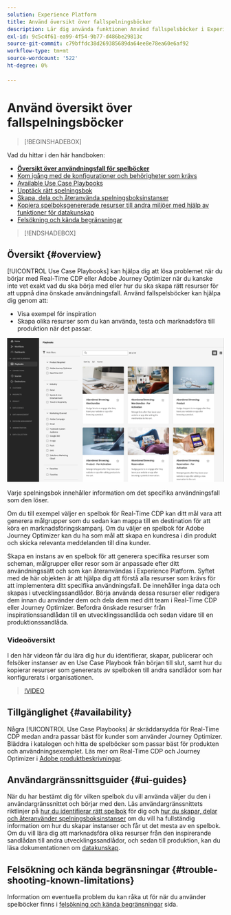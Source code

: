 ```yaml
---
solution: Experience Platform
title: Använd översikt över fallspelningsböcker
description: Lär dig använda funktionen Använd fallspelsböcker i Experience Platform för att komma igång med olika användningsområden för marknadsföring
exl-id: 9c5c4f61-ea99-4f54-9b77-d486be29813c
source-git-commit: c79bffdc38d269385689da64ee8e78ea60e6af92
workflow-type: tm+mt
source-wordcount: '522'
ht-degree: 0%

---
```


# Använd översikt över fallspelningsböcker

>[!BEGINSHADEBOX]

Vad du hittar i den här handboken:

* **[Översikt över användningsfall för spelböcker](#overview)**
* [Kom igång med de konfigurationer och behörigheter som krävs](/help/use-case-playbooks/playbooks/get-started.md)
* [Available Use Case Playbooks](/help/use-case-playbooks/playbooks/playbooks-list.md)
* [Upptäck rätt spelningsbok](/help/use-case-playbooks/playbooks/discover.md)
* [Skapa, dela och återanvända spelningsboksinstanser](/help/use-case-playbooks/playbooks/create-share-reuse.md)
* [Kopiera spelboksgenererade resurser till andra miljöer med hjälp av funktioner för datakunskap](/help/use-case-playbooks/playbooks/data-awareness.md)
* [Felsökning och kända begränsningar](troubleshooting.md)

>[!ENDSHADEBOX]

## Översikt {#overview}

[!UICONTROL Use Case Playbooks] kan hjälpa dig att lösa problemet när du börjar med Real-Time CDP eller Adobe Journey Optimizer när du kanske inte vet exakt vad du ska börja med eller hur du ska skapa rätt resurser för att uppnå dina önskade användningsfall. Använd fallspelsböcker kan hjälpa dig genom att:

* Visa exempel för inspiration
* Skapa olika resurser som du kan använda, testa och marknadsföra till produktion när det passar.

![Visa alla spelböcker](/help/use-case-playbooks/assets/playbooks/overview/playbooks-landing-page.png)

Varje spelningsbok innehåller information om det specifika användningsfall som den löser.

Om du till exempel väljer en spelbok för Real-Time CDP kan ditt mål vara att generera målgrupper som du sedan kan mappa till en destination för att köra en marknadsföringskampanj. Om du väljer en spelbok för Adobe Journey Optimizer kan du ha som mål att skapa en kundresa i din produkt och skicka relevanta meddelanden till dina kunder.

Skapa en instans av en spelbok för att generera specifika resurser som scheman, målgrupper eller resor som är anpassade efter ditt användningssätt och som kan återanvändas i Experience Platform. Syftet med de här objekten är att hjälpa dig att förstå alla resurser som krävs för att implementera ditt specifika användningsfall. De innehåller inga data och skapas i utvecklingssandlådor. Börja använda dessa resurser eller redigera dem innan du använder dem och dela dem med ditt team i Real-Time CDP eller Journey Optimizer. Befordra önskade resurser från inspirationssandlådan till en utvecklingssandlåda och sedan vidare till en produktionssandlåda.

### Videoöversikt

I den här videon får du lära dig hur du identifierar, skapar, publicerar och felsöker instanser av en Use Case Playbook från början till slut, samt hur du kopierar resurser som genererats av spelboken till andra sandlådor som har konfigurerats i organisationen.

>[!VIDEO](https://video.tv.adobe.com/v/3427058/?learn=on)

## Tillgänglighet {#availability}

Några [!UICONTROL Use Case Playbooks] är skräddarsydda för Real-Time CDP medan andra passar bäst för kunder som använder Journey Optimizer. Bläddra i katalogen och hitta de spelböcker som passar bäst för produkten och användningsexemplet. Läs mer om Real-Time CDP och Journey Optimizer i [Adobe produktbeskrivningar](https://helpx.adobe.com/legal/product-descriptions.html).

## Användargränssnittsguider {#ui-guides}

När du har bestämt dig för vilken spelbok du vill använda väljer du den i användargränssnittet och börjar med den. Läs användargränssnittets riktlinjer på [hur du identifierar rätt spelbok](/help/use-case-playbooks/playbooks/discover.md) för dig och [hur du skapar, delar och återanvänder spelningsboksinstanser](/help/use-case-playbooks/playbooks/create-share-reuse.md) om du vill ha fullständig information om hur du skapar instanser och får ut det mesta av en spelbok. Om du vill lära dig att marknadsföra olika resurser från den inspirerande sandlådan till andra utvecklingssandlådor, och sedan till produktion, kan du läsa dokumentationen om [datakunskap](/help/use-case-playbooks/playbooks/data-awareness.md).

## Felsökning och kända begränsningar {#trouble-shooting-known-limitations}

Information om eventuella problem du kan råka ut för när du använder spelböcker finns i [felsökning och kända begränsningar](/help/use-case-playbooks/playbooks/troubleshooting.md) sida.
